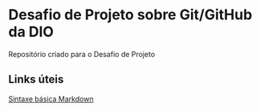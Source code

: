 # Desafio de Projeto sobre Git/GitHub da DIO
Repositório criado para o Desafio de Projeto 

## Links úteis
[Sintaxe básica Markdown](https://www.markdownguide.org/basic-syntax/)

